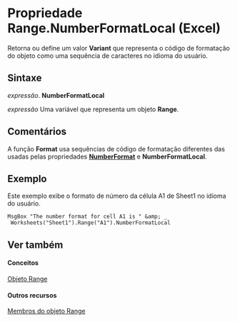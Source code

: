 
# Propriedade Range.NumberFormatLocal (Excel)

Retorna ou define um valor  **Variant** que representa o código de formatação do objeto como uma sequência de caracteres no idioma do usuário.


## Sintaxe

 _expressão_. **NumberFormatLocal**

 _expressão_ Uma variável que representa um objeto **Range**.


## Comentários

A função  **Format** usa sequências de código de formatação diferentes das usadas pelas propriedades **[NumberFormat](351247d2-e4b9-64a0-6dbe-0df535fa701c.md)** e **NumberFormatLocal**.


## Exemplo

Este exemplo exibe o formato de número da célula A1 de Sheet1 no idioma do usuário.


```
MsgBox "The number format for cell A1 is " &amp; _ 
 Worksheets("Sheet1").Range("A1").NumberFormatLocal
```


## Ver também


#### Conceitos


[Objeto Range](b8207778-0dcc-4570-1234-f130532cc8cd.md)
#### Outros recursos


[Membros do objeto Range](4336bf81-1e63-7e44-1792-baf366a027a7.md)